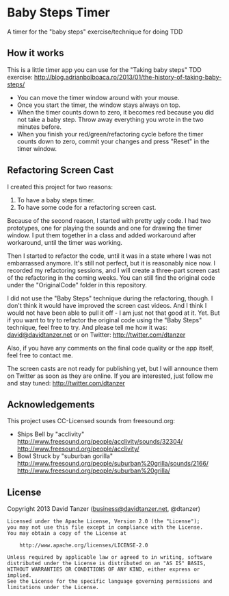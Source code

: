 Baby Steps Timer
================

A timer for the "baby steps" exercise/technique for doing TDD

How it works
------------

This is a little timer app you can use for the "Taking baby steps" TDD exercise: http://blog.adrianbolboaca.ro/2013/01/the-history-of-taking-baby-steps/

* You can move the timer window around with your mouse.
* Once you start the timer, the window stays always on top.
* When the timer counts down to zero, it becomes red because you did not take a baby step. Throw away everything you wrote in the two minutes before.
* When you finish your red/green/refactoring cycle before the timer counts down to zero, commit your changes and press "Reset" in the timer window.

Refactoring Screen Cast
-----------------------

I created this project for two reasons:
1. To have a baby steps timer.
2. To have some code for a refactoring screen cast.

Because of the second reason, I started with pretty ugly code. I had two prototypes, one for playing the sounds and one for drawing the timer window.
I put them together in a class and added workaround after workaround, until the timer was working.

Then I started to refactor the code, until it was in a state where I was not embarrassed anymore. It's still not perfect, but it is reasonably nice now.
I recorded my refactoring sessions, and I will create a three-part screen cast of the refactoring in the coming weeks. You can still find the original code
under the "OriginalCode" folder in this repository.

I did not use the "Baby Steps" technique during the refactoring, though. I don't think it would have improved the screen cast videos. And I think I
would not have been able to pull it off - I am just not that good at it. Yet. But if you want to try to refactor the original code using the
"Baby Steps" technique, feel free to try. And please tell me how it was: david@davidtanzer.net or on Twitter: http://twitter.com/dtanzer

Also, if you have any comments on the final code quality or the app itself, feel free to contact me.

The screen casts are not ready for publishing yet, but I will announce them on Twitter as soon as they are online. If you are interested, just follow me
and stay tuned: http://twitter.com/dtanzer

Acknowledgements
----------------

This project uses CC-Licensed sounds from freesound.org:
* Ships Bell by "acclivity" http://www.freesound.org/people/acclivity/sounds/32304/ http://www.freesound.org/people/acclivity/
* Bowl Struck by "suburban gorilla" http://www.freesound.org/people/suburban%20grilla/sounds/2166/ http://www.freesound.org/people/suburban%20grilla/

License
-------

Copyright 2013 David Tanzer (business@davidtanzer.net, @dtanzer)

    Licensed under the Apache License, Version 2.0 (the "License");
    you may not use this file except in compliance with the License.
    You may obtain a copy of the License at

        http://www.apache.org/licenses/LICENSE-2.0

    Unless required by applicable law or agreed to in writing, software
    distributed under the License is distributed on an "AS IS" BASIS,
    WITHOUT WARRANTIES OR CONDITIONS OF ANY KIND, either express or implied.
    See the License for the specific language governing permissions and
    limitations under the License.
